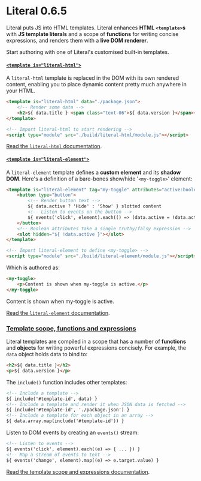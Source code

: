 # Literal <span class="text-06">0.6.5</span>

Literal puts JS into HTML templates. Literal enhances **HTML `<template>`s**
with **JS template literals** and a scope of **functions** for writing concise
expressions, and renders them with a **live DOM renderer**.

Start authoring with one of Literal's customised built-in templates.


#### [`<template is="literal-html">`](https://stephen.band/literal/literal-html/)

A `literal-html` template is replaced in the DOM with its own rendered content,
enabling you to place dynamic content pretty much anywhere in your HTML.

```html
<template is="literal-html" data="./package.json">
    <!-- Render some data -->
    <h2>${ data.title } <span class="text-06">${ data.version }</span></h2>
</template>

<!-- Import literal-html to start rendering -->
<script type="module" src="./build/literal-html/module.js"></script>
```

<div class="demo-block block">
    <template is="literal-html" data="./package.json">
        <!-- Render some data -->
        <h2>${ data.title } <span class="text-06">${ data.version }</span></h2>
    </template>
</div>

[Read the `literal-html` documentation](https://stephen.band/literal/literal-html/).


#### [`<template is="literal-element">`](https://stephen.band/literal/literal-element/)

A `literal-element` template defines a **custom element** and its **shadow DOM**.
Here's a definition of a bare-bones show/hide '`<my-toggle>`' element:

```html
<template is="literal-element" tag="my-toggle" attributes="active:boolean">
    <button type="button">
        <!-- Render button text -->
        ${ data.active ? 'Hide' : 'Show' } slotted content
        <!-- Listen to events on the button -->
        ${ events('click', element).each(() => (data.active = !data.active)) }
    </button>
    <!-- Boolean attributes take a single truthy/falsy expression -->
    <slot hidden="${ !data.active }"></slot>
</template>

<!-- Import literal-element to define <my-toggle> -->
<script type="module" src="./build/literal-element/module.js"></script>
```

Which is authored as:

```html
<my-toggle>
    <p>Content is shown when my-toggle is active.</p>
</my-toggle>
```

<div class="demo-block block">
    <template is="literal-element" tag="my-toggle" attributes="active:boolean">
        <button type="button">
            <!-- Render button text -->
            ${ data.active ? 'Hide' : 'Show' } slotted content
            <!-- Listen to events on the button -->
            ${ events('click', element).each(() => (data.active = !data.active)) }
        </button>
        <!-- Boolean attributes understand a single truthy/falsy expression -->
        <slot hidden="${ !data.active }"></slot>
    </template>
    <my-toggle>
        <p>Content is shown when my-toggle is active.</p>
    </my-toggle>
</div>

[Read the `literal-element` documentation](https://stephen.band/literal/literal-element/).


### [Template scope, functions and expressions](https://stephen.band/literal/templates/)

Literal templates are compiled in a scope that has a number of **functions** and
**objects** for writing powerful expressions concisely. For example, the `data`
object holds data to bind to:

```html
<h2>${ data.title }</h2>
<p>${ data.version }</p>
```

The `include()` function includes other templates:

```html
<!-- Include a template -->
${ include('#template-id', data) }
<!-- Include a template and render it when JSON data is fetched -->
${ include('#template-id', './package.json') }
<!-- Include a template for each object in an array -->
${ data.array.map(include('#template-id')) }
```

Listen to DOM events by creating an `events()` stream:

```html
<!-- Listen to events -->
${ events('click', element).each((e) => { ... }) }
<!-- Map a stream of events to text -->
${ events('change', element).map((e) => e.target.value) }
```

[Read the template scope and expressions documentation](https://stephen.band/literal/templates/).
